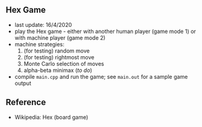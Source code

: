 ## Hex Game

* last update: 16/4/2020
* play the Hex game - either with another human player (game mode 1) or with machine player (game mode 2)
* machine strategies:
    1. (for testing) random move
    1. (for testing) rightmost move
    1. Monte Carlo selection of moves
    1. alpha-beta minimax (_to do_)
* compile `main.cpp` and run the game; see `main.out` for a sample game output

## Reference

* Wikipedia: Hex (board game)
